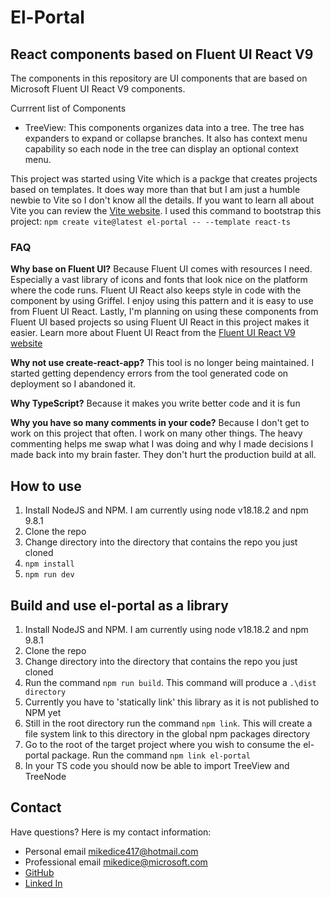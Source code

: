 # El-Portal
## React components based on Fluent UI React V9

The components in this repository are UI components that are based on Microsoft Fluent UI React V9 components.

Currrent list of Components
* TreeView: This components organizes data into a tree. The tree has expanders to expand or collapse branches. It also has context menu capability so each node in the tree can display an optional context menu.

This project was started using Vite which is a packge that creates projects based on templates. It does way more than that but I am just a humble newbie to Vite so I don't know all the details. If you want to learn all about Vite you can review the [Vite website](https://vitejs.dev/).
I used this command to bootstrap this project: ```npm create vite@latest el-portal -- --template react-ts```

### FAQ
**Why base on Fluent UI?** Because Fluent UI comes with resources I need. Especially a vast library of icons and fonts that look nice on the platform where the code runs. Fluent UI React also keeps style in code with the component by using Griffel. I enjoy using this pattern and it is easy to use from Fluent UI React. Lastly, I'm planning on using these components from Fluent UI based projects so using Fluent UI React in this project makes it easier. Learn more about Fluent UI React from the [Fluent UI React V9 website](https://react.fluentui.dev/?path=/docs/concepts-introduction--page)

**Why not use create-react-app?** This tool is no longer being maintained. I started getting dependency errors from the tool generated code on deployment so I abandoned it.

**Why TypeScript?** Because it makes you write better code and it is fun

**Why you have so many comments in your code?** Because I don't get to work on this project that often. I work on many other things. The heavy commenting helps me swap what I was doing and why I made decisions I made back into my brain faster. They don't hurt the production build at all.


## How to use
1. Install NodeJS and NPM. I am currently using node v18.18.2 and npm 9.8.1
1. Clone the repo
1. Change directory into the directory that contains the repo you just cloned
1. ```npm install```
1. ```npm run dev```

## Build and use el-portal as a library
1. Install NodeJS and NPM. I am currently using node v18.18.2 and npm 9.8.1
1. Clone the repo
1. Change directory into the directory that contains the repo you just cloned
1. Run the command `npm run build`. This command will produce a ```.\dist directory```
1. Currently you have to 'statically link' this library as it is not published to NPM yet
1. Still in the root directory run the command ```npm link```. This will create a file system link to this directory in the global npm packages directory
1. Go to the root of the target project where you wish to consume the el-portal package. Run the command ```npm link el-portal```
1. In your TS code you should now be able to import TreeView and TreeNode


## Contact ##
Have questions? Here is my contact information:
* Personal email [mikedice417@hotmail.com](mailto:mikedice417@hotmail.com) 
* Professional email [mikedice@microsoft.com](mailto:mikedice@microsoft.com)
* [GitHub](https://github.com/mikedice)
* [Linked In](https://www.linkedin.com/in/mikedice)